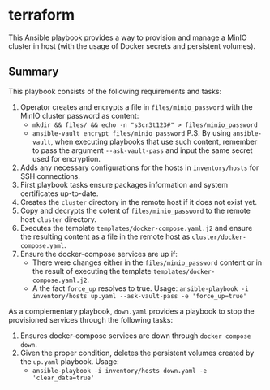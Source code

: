 # terraform

This Ansible playbook provides a way to provision and manage a MinIO cluster in host (with the usage of Docker secrets and persistent volumes).

## Summary

This playbook consists of the following requirements and tasks:

1. Operator creates and encrypts a file in `files/minio_password` with the MinIO cluster password as content:
    - `mkdir && files/ && echo -n "s3cr3t123#" > files/minio_password`
    - `ansible-vault encrypt files/minio_password`
P.S. By using `ansible-vault`, when executing playbooks that use such content, remember to pass the argument `--ask-vault-pass` and input the same secret used for encryption.
2. Adds any necessary configurations for the hosts in `inventory/hosts` for SSH connections.
3. First playbook tasks ensure packages information and system certificates up-to-date.
4. Creates the `cluster` directory in the remote host if it does not exist yet.
5. Copy and decrypts the cotent of `files/minio_password` to the remote host `cluster` directory.
6. Executes the template `templates/docker-compose.yaml.j2` and ensure the resulting content as a file in the remote host as `cluster/docker-compose.yaml`.
7. Ensure the docker-compose services are up if:
    - There were changes either in the `files/minio_password` content or in the result of executing the template `templates/docker-compose.yaml.j2`.
    - A the fact `force_up` resolves to true. Usage: `ansible-playbook -i inventory/hosts up.yaml --ask-vault-pass -e 'force_up=true'`

As a complementary playbook, `down.yaml` provides a playbook to stop the provisioned services through the following tasks:

1. Ensures docker-compose services are down through `docker compose down`.
2. Given the proper condition, deletes the persistent volumes created by the `up.yaml` playbook. Usage:
    - `ansible-playbook -i inventory/hosts down.yaml -e 'clear_data=true'`
